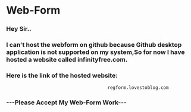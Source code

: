 # Web-Form

### Hey Sir..

### I can't host the webform on github because Github desktop application is not supported on my system,So for now I have hosted a website called infinityfree.com. 

### Here is the link of the hosted website: 
                                          regform.lovestoblog.com

### ---Please Accept My Web-Form Work---

